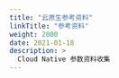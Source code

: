 ```yaml
---
title: "云原生参考资料"
linkTitle: "参考资料"
weight: 2000
date: 2021-01-18
description: >
  Cloud Native 参数资料收集
---
```




